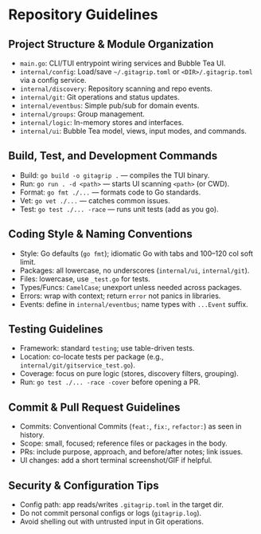 # Repository Guidelines

## Project Structure & Module Organization
- `main.go`: CLI/TUI entrypoint wiring services and Bubble Tea UI.
- `internal/config`: Load/save `~/.gitagrip.toml` or `<DIR>/.gitagrip.toml` via a config service.
- `internal/discovery`: Repository scanning and repo events.
- `internal/git`: Git operations and status updates.
- `internal/eventbus`: Simple pub/sub for domain events.
- `internal/groups`: Group management.
- `internal/logic`: In-memory stores and interfaces.
- `internal/ui`: Bubble Tea model, views, input modes, and commands.

## Build, Test, and Development Commands
- Build: `go build -o gitagrip .` — compiles the TUI binary.
- Run: `go run . -d <path>` — starts UI scanning `<path>` (or CWD).
- Format: `go fmt ./...` — formats code to Go standards.
- Vet: `go vet ./...` — catches common issues.
- Test: `go test ./... -race` — runs unit tests (add as you go).

## Coding Style & Naming Conventions
- Style: Go defaults (`go fmt`); idiomatic Go with tabs and 100–120 col soft limit.
- Packages: all lowercase, no underscores (`internal/ui`, `internal/git`).
- Files: lowercase, use `_test.go` for tests.
- Types/Funcs: `CamelCase`; unexport unless needed across packages.
- Errors: wrap with context; return `error` not panics in libraries.
- Events: define in `internal/eventbus`; name types with `...Event` suffix.

## Testing Guidelines
- Framework: standard `testing`; use table-driven tests.
- Location: co-locate tests per package (e.g., `internal/git/gitservice_test.go`).
- Coverage: focus on pure logic (stores, discovery filters, grouping).
- Run: `go test ./... -race -cover` before opening a PR.

## Commit & Pull Request Guidelines
- Commits: Conventional Commits (`feat:`, `fix:`, `refactor:`) as seen in history.
- Scope: small, focused; reference files or packages in the body.
- PRs: include purpose, approach, and before/after notes; link issues.
- UI changes: add a short terminal screenshot/GIF if helpful.

## Security & Configuration Tips
- Config path: app reads/writes `.gitagrip.toml` in the target dir.
- Do not commit personal configs or logs (`gitagrip.log`).
- Avoid shelling out with untrusted input in Git operations.

